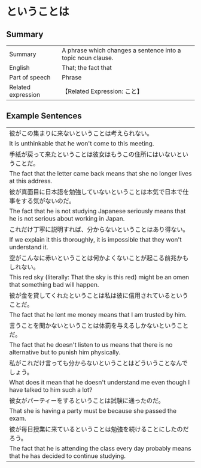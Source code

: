 # ということは

## Summary

<table><tr>   <td>Summary</td>   <td>A phrase which changes a sentence into a topic noun clause.</td></tr><tr>   <td>English</td>   <td>That; the fact that</td></tr><tr>   <td>Part of speech</td>   <td>Phrase</td></tr><tr>   <td>Related expression</td>   <td>【Related Expression: こと】</td></tr></table>

## Example Sentences

<table><tr><td>彼がこの集まりに来ないということは考えられない。</td></tr><tr><td>It is unthinkable that he won't come to this meeting.</td></tr><tr><td>手紙が戻って来たということは彼女はもうこの住所にはいないということだ。</td></tr><tr><td>The fact that the letter came back means that she no longer lives at this address.</td></tr><tr><td>彼が真面目に日本語を勉強していないということは本気で日本で仕事をする気がないのだ。</td></tr><tr><td>The fact that he is not studying Japanese seriously means that he is not serious about working in Japan.</td></tr><tr><td>これだけ丁寧に説明すれば、分からないということはあり得ない。</td></tr><tr><td>If we explain it this thoroughly, it is impossible that they won't understand it.</td></tr><tr><td>空がこんなに赤いということは何かよくないことが起こる前兆かもしれない。</td></tr><tr><td>This red sky (literally: That the sky is this red) might be an omen that something bad will happen.</td></tr><tr><td>彼が金を貸してくれたということは私は彼に信用されているということだ。</td></tr><tr><td>The fact that he lent me money means that I am trusted by him.</td></tr><tr><td>言うことを聞かないということは体罰を与えるしかないということだ。</td></tr><tr><td>The fact that he doesn't listen to us means that there is no alternative but to punish him physically.</td></tr><tr><td>私がこれだけ言っても分からないということはどういうことなんでしょう。</td></tr><tr><td>What does it mean that he doesn't understand me even though I have talked to him such a lot?</td></tr><tr><td>彼女がパーティーをするということは試験に通ったのだ。</td></tr><tr><td>That she is having a party must be because she passed the exam.</td></tr><tr><td>彼が毎日授業に来ているということは勉強を続けることにしたのだろう。</td></tr><tr><td>The fact that he is attending the class every day probably means that he has decided to continue studying.</td></tr></table>


